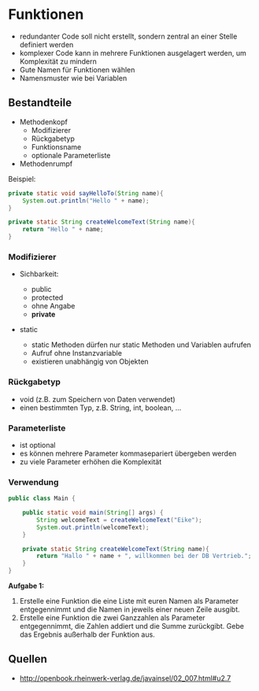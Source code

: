 # Funktionen
* redundanter Code soll nicht erstellt, sondern zentral an einer Stelle definiert werden
* komplexer Code kann in mehrere Funktionen ausgelagert werden, um Komplexität zu mindern
* Gute Namen für Funktionen wählen
* Namensmuster wie bei Variablen

## Bestandteile
* Methodenkopf
    * Modifizierer
    * Rückgabetyp
    * Funktionsname
    * optionale Parameterliste
* Methodenrumpf

Beispiel:
```java
private static void sayHelloTo(String name){
    System.out.println("Hello " + name);
}
```

```java
private static String createWelcomeText(String name){
    return "Hello " + name;
}
```

### Modifizierer
* Sichbarkeit:
    * public
    * protected
    * ohne Angabe
    * **private**

* static
    * static Methoden dürfen nur static Methoden
    und Variablen aufrufen
    * Aufruf ohne Instanzvariable
    * existieren unabhängig von Objekten

### Rückgabetyp
* void (z.B. zum Speichern von Daten verwendet)
* einen bestimmten Typ, z.B. String, int, boolean, ...

### Parameterliste
* ist optional
* es können mehrere Parameter kommasepariert übergeben werden
* zu viele Parameter erhöhen die Komplexität

### Verwendung
```java
public class Main {

    public static void main(String[] args) {
        String welcomeText = createWelcomeText("Eike");
        System.out.println(welcomeText);
    }

    private static String createWelcomeText(String name){
        return "Hallo " + name + ", willkommen bei der DB Vertrieb.";
    }
}
```

**Aufgabe 1:**
1. Erstelle eine Funktion die eine Liste mit euren Namen als Parameter entgegennimmt
und die Namen in jeweils einer neuen Zeile ausgibt.
2. Erstelle eine Funktion die zwei Ganzzahlen als Parameter entgegennimmt,
die Zahlen addiert und die Summe zurückgibt. Gebe das Ergebnis außerhalb der Funktion aus.

## Quellen
* http://openbook.rheinwerk-verlag.de/javainsel/02_007.html#u2.7